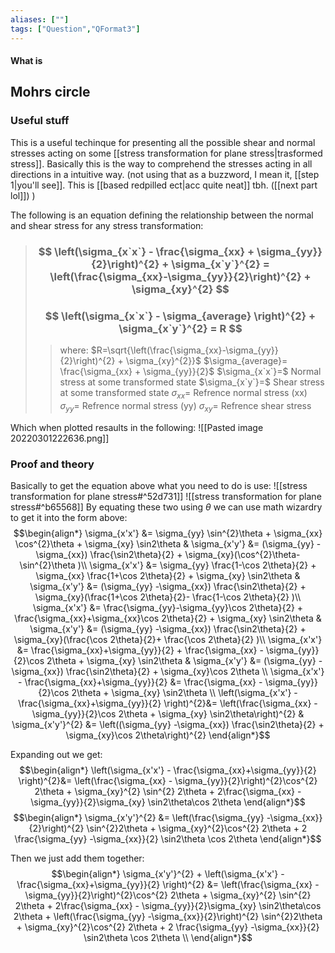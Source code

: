 ```yaml
---
aliases: [""]
tags: ["Question","QFormat3"]
---
```


#### What is
## Mohrs circle
### Useful stuff
This is a useful techinque for presenting all the possible shear and normal stresses acting on some [[stress transformation for plane stress|trasformed stress]]. Basically this is the way to comprehend the stresses acting in all directions in a intuitive way. (not using that as a buzzword, I mean it, [[step 1|you'll see]]. This is [[based redpilled ect|acc quite neat]] tbh. ([[next part lol]]) )

The following is an equation defining the relationship between the normal and shear stress for any stress transformation:

> ### $$ \left(\sigma_{x`x`} - \frac{\sigma_{xx} + \sigma_{yy}}{2}\right)^{2} + \sigma_{x`y`}^{2} = \left(\frac{\sigma_{xx}-\sigma_{yy}}{2}\right)^{2} + \sigma_{xy}^{2} $$ 
> ### $$ \left(\sigma_{x`x`} - \sigma_{average} \right)^{2} + \sigma_{x`y`}^{2} = R $$ 
>> where:
>> $R=\sqrt{\left(\frac{\sigma_{xx}-\sigma_{yy}}{2}\right)^{2} + \sigma_{xy}^{2}}$ 
>> $\sigma_{average}= \frac{\sigma_{xx} + \sigma_{yy}}{2}$
>> $\sigma_{x`x`}=$ Normal stress at some transformed state
>> $\sigma_{x`y`}=$ Shear stress at some transformed state
>> $\sigma_{xx}=$ Refrence normal stress (xx)
>> $\sigma_{yy}=$ Refrence normal stress (yy)
>> $\sigma_{xy}=$ Refrence shear stress

Which when plotted resaults in the following:
![[Pasted image 20220301222636.png]]

### Proof and theory
Basically to get the equation above what you need to do is use:
![[stress transformation for plane stress#^52d731]]
![[stress transformation for plane stress#^b65568]]
By equating these two using $\theta$ we can use math wizardry to get it into the form above:
$$\begin{align*}
\sigma_{x'x'} &= \sigma_{yy} \sin^{2}\theta + \sigma_{xx} \cos^{2}\theta + \sigma_{xy} \sin2\theta & \sigma_{x'y'} &= (\sigma_{yy} -\sigma_{xx}) \frac{\sin2\theta}{2}  + \sigma_{xy}(\cos^{2}\theta- \sin^{2}\theta )\\
\sigma_{x'x'} &= \sigma_{yy} \frac{1-\cos 2\theta}{2} + \sigma_{xx} \frac{1+\cos 2\theta}{2} + \sigma_{xy} \sin2\theta & \sigma_{x'y'} &= (\sigma_{yy} -\sigma_{xx}) \frac{\sin2\theta}{2}  + \sigma_{xy}(\frac{1+\cos 2\theta}{2}- \frac{1-\cos 2\theta}{2} )\\
\sigma_{x'x'} &=  \frac{\sigma_{yy}-\sigma_{yy}\cos 2\theta}{2} + \frac{\sigma_{xx}+\sigma_{xx}\cos 2\theta}{2} + \sigma_{xy} \sin2\theta & 
\sigma_{x'y'} &= (\sigma_{yy} -\sigma_{xx}) \frac{\sin2\theta}{2}  + \sigma_{xy}(\frac{\cos 2\theta}{2}+ \frac{\cos 2\theta}{2} )\\
\sigma_{x'x'} &=  \frac{\sigma_{xx}+\sigma_{yy}}{2} + \frac{\sigma_{xx} - \sigma_{yy}}{2}\cos 2\theta + \sigma_{xy} \sin2\theta & 
\sigma_{x'y'} &= (\sigma_{yy} -\sigma_{xx}) \frac{\sin2\theta}{2}  + \sigma_{xy}\cos 2\theta \\
\sigma_{x'x'} - \frac{\sigma_{xx}+\sigma_{yy}}{2} &=  \frac{\sigma_{xx} - \sigma_{yy}}{2}\cos 2\theta + \sigma_{xy} \sin2\theta \\
\left(\sigma_{x'x'} - \frac{\sigma_{xx}+\sigma_{yy}}{2} \right)^{2}&=  \left(\frac{\sigma_{xx} - \sigma_{yy}}{2}\cos 2\theta + \sigma_{xy} \sin2\theta\right)^{2} & 
\sigma_{x'y'}^{2} &= \left((\sigma_{yy} -\sigma_{xx}) \frac{\sin2\theta}{2}  + \sigma_{xy}\cos 2\theta\right)^{2} 
\end{align*}$$

Expanding out we get:
$$\begin{align*}
\left(\sigma_{x'x'} - \frac{\sigma_{xx}+\sigma_{yy}}{2} \right)^{2}&= \left(\frac{\sigma_{xx} - \sigma_{yy}}{2}\right)^{2}\cos^{2} 2\theta + \sigma_{xy}^{2} \sin^{2} 2\theta + 2\frac{\sigma_{xx} - \sigma_{yy}}{2}\sigma_{xy} \sin2\theta\cos 2\theta
\end{align*}$$
$$\begin{align*}
\sigma_{x'y'}^{2} &= \left(\frac{\sigma_{yy} -\sigma_{xx}}{2}\right)^{2} \sin^{2}2\theta + \sigma_{xy}^{2}\cos^{2} 2\theta + 2 \frac{\sigma_{yy} -\sigma_{xx}}{2} \sin2\theta \cos 2\theta
\end{align*}$$

Then we just add them together:
$$\begin{align*}
\sigma_{x'y'}^{2} + \left(\sigma_{x'x'} - \frac{\sigma_{xx}+\sigma_{yy}}{2} \right)^{2} &= \left(\frac{\sigma_{xx} - \sigma_{yy}}{2}\right)^{2}\cos^{2} 2\theta + \sigma_{xy}^{2} \sin^{2} 2\theta + 2\frac{\sigma_{xx} - \sigma_{yy}}{2}\sigma_{xy} \sin2\theta\cos 2\theta + \left(\frac{\sigma_{yy} -\sigma_{xx}}{2}\right)^{2} \sin^{2}2\theta + \sigma_{xy}^{2}\cos^{2} 2\theta + 2 \frac{\sigma_{yy} -\sigma_{xx}}{2} \sin2\theta \cos 2\theta \\
\end{align*}$$